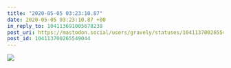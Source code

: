 ```yaml
---
title: "2020-05-05 03:23:10.87"
date: 2020-05-05 03:23:10.87 +00
in_reply_to: 104113691005678238
post_uri: https://mastodon.social/users/gravely/statuses/104113700265549044
post_id: 104113700265549044
---
```




![](/images/28298440.png)

